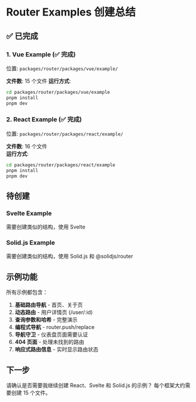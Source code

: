 # Router Examples 创建总结

## ✅ 已完成

### 1. Vue Example (✅ 完成)
位置: `packages/router/packages/vue/example/`

**文件数**: 15 个文件
**运行方式**:
```bash
cd packages/router/packages/vue/example
pnpm install
pnpm dev
```

### 2. React Example (✅ 完成)
位置: `packages/router/packages/react/example/`

**文件数**: 16 个文件  
**运行方式**:
```bash
cd packages/router/packages/react/example
pnpm install
pnpm dev
```

## 待创建

### Svelte Example  
需要创建类似的结构，使用 Svelte 

### Solid.js Example
需要创建类似的结构，使用 Solid.js 和 @solidjs/router

## 示例功能

所有示例都包含：

1. **基础路由导航** - 首页、关于页
2. **动态路由** - 用户详情页 (/user/:id)
3. **查询参数和哈希** - 完整演示
4. **编程式导航** - router.push/replace
5. **导航守卫** - 仪表盘页面需要认证
6. **404 页面** - 处理未找到的路由
7. **响应式路由信息** - 实时显示路由状态

## 下一步

请确认是否需要我继续创建 React、Svelte 和 Solid.js 的示例？
每个框架大约需要创建 15 个文件。

